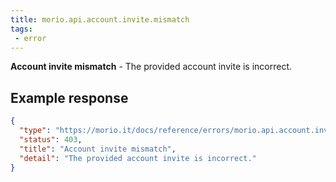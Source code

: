 ```yaml
---
title: morio.api.account.invite.mismatch
tags:
 - error
---
```



<!-- MORIO_AUTO_GENERATED_CONTENT_STARTS - Manual changes made below will be overwritten -->
__Account invite mismatch__ - The provided account invite is incorrect.
<!-- MORIO_AUTO_GENERATED_CONTENT_ENDS - Manual changes made above will be overwritten -->


<!-- MORIO_AUTO_GENERATED_CONTENT_STARTS - Manual changes made below will be overwritten -->
## Example response

```json
{
  "type": "https://morio.it/docs/reference/errors/morio.api.account.invite.mismatch",
  "status": 403,
  "title": "Account invite mismatch",
  "detail": "The provided account invite is incorrect."
}
```
<!-- MORIO_AUTO_GENERATED_CONTENT_ENDS - Manual changes made above will be overwritten -->
